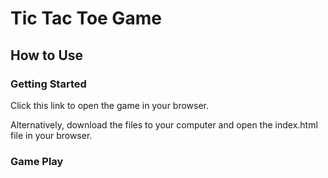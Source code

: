 # Tic Tac Toe Game

## How to Use

### Getting Started
Click this link to open the game in your browser.

Alternatively, download the files to your computer and open the index.html file in your browser.

### Game Play
